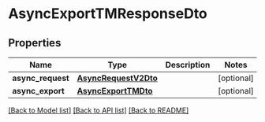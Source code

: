 # AsyncExportTMResponseDto

## Properties
Name | Type | Description | Notes
------------ | ------------- | ------------- | -------------
**async_request** | [**AsyncRequestV2Dto**](AsyncRequestV2Dto.md) |  | [optional] 
**async_export** | [**AsyncExportTMDto**](AsyncExportTMDto.md) |  | [optional] 

[[Back to Model list]](../README.md#documentation-for-models) [[Back to API list]](../README.md#documentation-for-api-endpoints) [[Back to README]](../README.md)

